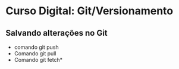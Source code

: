 # Curso Digital: Git/Versionamento

## Salvando alterações no Git
* comando git push
* Comando git pull
* Comando git fetch* 

